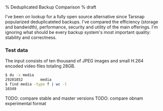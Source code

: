 % Deduplicated Backup Comparison
% draft

I've been on lookup for a fully open source alternative since Tarsnap
popularized deduplicateted backups. I've compared the efficiency
(storage and bandwidth), performance, security and utility of
the main offerings. I'm ignoring what should be every backup system's
most important quality: stability and correctness.

### Test data

The input consists of ten thousand of JPEG images and small H.264
encoded video files totaling 28GB.

```sh
$ du -s media
29201852        media
$ find media -type f | wc -l
10349
```

TODO: compare stable and master versions
TODO: compare obnam experimental format
